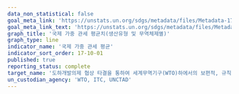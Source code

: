 ```yaml
---
data_non_statistical: false
goal_meta_link: 'https://unstats.un.org/sdgs/metadata/files/Metadata-17-10-01.pdf'
goal_meta_link_text: 'https://unstats.un.org/sdgs/metadata/files/Metadata-17-10-01.pdf'
graph_title: '국제 가중 관세 평균치(생산유형 및 무역체제별)'
graph_type: line
indicator_name: '국제 가중 관세 평균'
indicator_sort_order: 17-10-01
published: true
reporting_status: complete
target_name: '도하개발의제 협상 타결을 통하여 세계무역기구(WTO)하에서의 보편적, 규칙기반, 개방적, 비차별적, 공평한 다자무역제도 촉진'
un_custodian_agency: 'WTO, ITC, UNCTAD'
---
```

